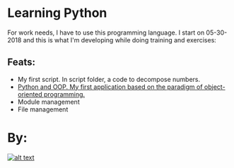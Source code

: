 # Learning Python


For work needs, I have to use this programming language.
I start on 05-30-2018 and this is what I'm developing while doing training and exercises:

## Feats:

* My first script. In script folder, a code to decompose numbers.
* [Python and OOP. My first application based on the paradigm of object-oriented programming.][1]
* Module management
* File management


# By:

[![alt text](https://github.com/Milfist/Docs/blob/master/milfist.JPG)][0]

[0]: https://github.com/Milfist/
[1]: https://github.com/Milfist/OOP_Python_3
